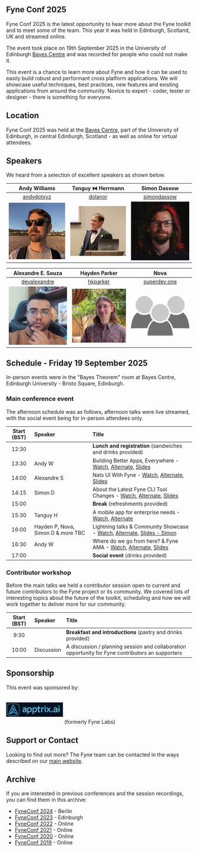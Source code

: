 ## Fyne Conf 2025

Fyne Conf 2025 is the latest opportunity to hear more about the Fyne toolkit and to meet some of the team.
This year it was held in Edinburgh, Scotland, UK and streamed online.

The event took place on 19th September 2025 in the University of Edinburgh [Bayes Centre](https://bayes-centre.ed.ac.uk) and was recorded for people who could not make it.

This event is a chance to learn more about Fyne and how it can be used to
easily build robust and performant cross platform applications.
We will showcase useful techniques, best practices, new features and existing applications from around the community.
Novice to expert - coder, tester or designer - there is something for everyone.

## Location

Fyne Conf 2025 was held at the [Bayes Centre](https://bayes-centre.ed.ac.uk), part of the University of Edinburgh, in central Edinburgh, Scotland - as well as online for virtual attendees.

## Speakers

We heard from a selection of excellent speakers as shown below.

| Andy Williams | Tanguy ⧓ Herrmann | Simon Dassow |
|:---:|:---:|:---:|
| [andydotxyz](https://twitter.com/andydotxyz) | [dolanor](https://github.com/dolanor) | [simondassow](https://masto.ai/@simondassow) |
| ![](/assets/img/andydotxyz.jpg) | <img src="/assets/img/dolanor.jpg" width="200" /> | ![](/assets/img/sdassow.jpg) |

| Alexandre E. Souza | Hayden Parker | Nova |
|:---:|:---:|:---:|
| [devalexandre](https://github.com/devalexandre) | [hkparker](https://github.com/hkparker) | [superdev.one](https://superdev.one)  |
| <img src="/assets/img/alexandre.jpg" width="200" /> | <img src="/assets/img/hkparker.png" width="200" /> | <img src="/assets/img/community.png" width="200" /> |

## Schedule - Friday 19 September 2025

In-person events were in the "Bayes Theorem" room at Bayes Centre, Edinburgh University - Bristo Square, Edinburgh.

### Main conference event

The afternoon schedule was as follows, afternoon talks were live streamed, with the social event being for in-person attendees only.

| Start (BST) | Speaker | Title |
|:---:|:---|:---|
| 12:30 | | **Lunch and registration** (sandwiches and drinks provided) |
| 13:30 | Andy W | Building Better Apps, Everywhere - [Watch](https://youtu.be/hGsp4JB3vFo), [Alternate](https://media.ccc.de/v/fyneconf2025-56433-building-better-apps), [Slides](/archive/2025/welcome.pdf) |
| 14:00 | Alexandre S | Nats UI With Fyne - [Watch](https://youtu.be/qjsb8wO0p-8), [Alternate](https://media.ccc.de/v/fyneconf2025-56434-nats-ui-with-fyne), [Slides](/archive/2025/alexandre.pptx) |
| 14:15 | Simon D | About the Latest Fyne CLI Tool Changes - [Watch](https://youtu.be/E4fDZtSBMpg), [Alternate](https://media.ccc.de/v/fyneconf2025-56435-about-the-latest-fyne), [Slides](/archive/2025/simon.pdf) |
| 15:00 | | **Break** (refreshments provided) |
| 15:30 | Tanguy H | A mobile app for enterprise needs - [Watch](https://youtu.be/6ZFm9jJY8O4), [Alternate](https://media.ccc.de/v/fyneconf2025-56436-a-mobile-app-for-ente) |
| 16:00 | Hayden P, Nova, Simon D & more TBC | Lightning talks & Community Showcase - [Watch](https://youtu.be/wFoYu7923v8), [Alternate](https://media.ccc.de/v/fyneconf2025-56437-lightning-talks-commu), [Slides - Simon](/archive/2025/simon-lightning.pdf) |
| 16:30 | Andy W | Where do we go from here? & Fyne AMA - [Watch](https://youtu.be/WJeW-Q3lemM), [Alternate](https://media.ccc.de/v/fyneconf2025-56438-where-do-we-go-from-h), [Slides](/archive/2025/close.pdf) |
| 17:00 | | **Social event** (drinks provided) |

### Contributor workshop

Before the main talks we held a contributor session open to current and future contributors to the Fyne project or its community.
We covered lots of interesting topics about the future of the toolkit, scheduling and how we will work together to deliver more for our community.


| Start (BST) | Speaker | Title |
|:---:|:---|:---|
| 9:30 | | **Breakfast and introductions** (pastry and drinks provided) |
| 10:00 | Discussion | A discussion / planning session and collaboration opportunity for Fyne contributors an supporters |


## Sponsorship

This event was sponsored by:

<a href="https://apptrix.ai" style="text-decoration: none" alt="Apptrix.ai" title="Apptrix.ai"><img src="assets/img/apptrix.png" style="padding: 14pt 0;" width="154" /></a> (formerly Fyne Labs)


## Support or Contact

Looking to find out more? The Fyne team can be contacted
in the ways described on our [main website](https://fyne.io/#contact).


## Archive

If you are interested in previous conferences and the session recordings, you can find them in this archive:

* [FyneConf 2024](/archive/2024) - Berlin
* [FyneConf 2023](/archive/2023) - Edinburgh
* [FyneConf 2022](/archive/2022) - Online
* [FyneConf 2021](/archive/2021) - Online
* [FyneConf 2020](/archive/2020) - Online
* [FyneConf 2019](/archive/2019) - Online
 
